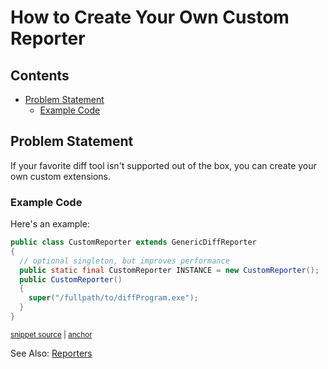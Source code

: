 <a id="top"></a>

# How to Create Your Own Custom Reporter

<!-- toc -->
## Contents

  * [Problem Statement](#problem-statement)
    * [Example Code](#example-code)<!-- endToc -->

## Problem Statement
If your favorite diff tool isn't supported out of the box, you can create your own custom extensions.

### Example Code
Here's an example:

<!-- snippet: custom_reporter -->
<a id='snippet-custom_reporter'></a>
```java
public class CustomReporter extends GenericDiffReporter
{
  // optional singleton, but improves performance
  public static final CustomReporter INSTANCE = new CustomReporter();
  public CustomReporter()
  {
    super("/fullpath/to/diffProgram.exe");
  }
}
```
<sup><a href='/approvaltests-tests/src/test/java/org/approvaltests/reporters/CustomReporter.java#L3-L13' title='Snippet source file'>snippet source</a> | <a href='#snippet-custom_reporter' title='Start of snippet'>anchor</a></sup>
<!-- endSnippet -->

See Also: [Reporters](../reference/Reporters.md)
